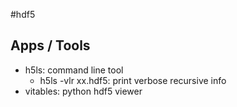 #hdf5

## Apps / Tools

- h5ls: command line tool
	- h5ls -vlr xx.hdf5: print verbose recursive info 	 
- vitables: python hdf5 viewer
